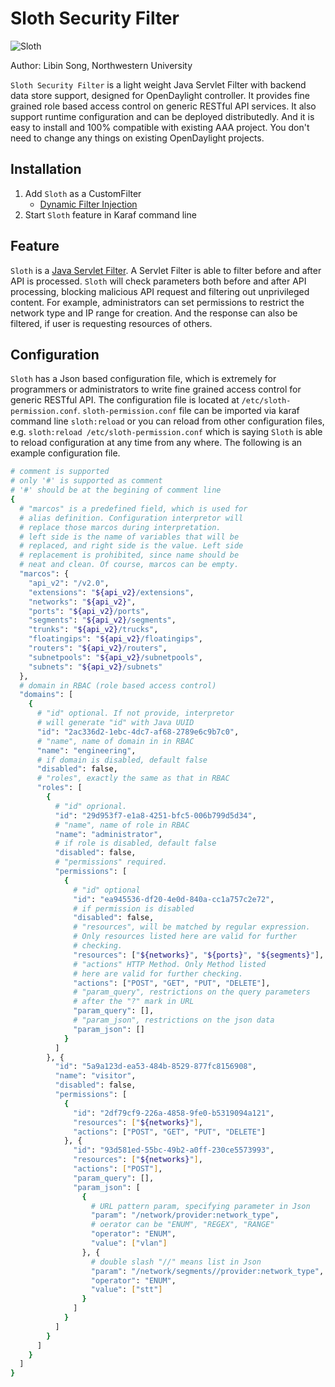 # Sloth Security Filter

![Sloth](http://kids.nationalgeographic.com/content/dam/kids/photos/animals/Mammals/Q-Z/sloth-beach-upside-down.jpg.adapt.945.1.jpg)

Author: Libin Song, Northwestern University

`Sloth Security Filter` is a light weight Java Servlet Filter with backend data store support, designed for OpenDaylight controller. It provides fine grained role based access control on generic RESTful API services. It also support runtime configuration and can be deployed distributedly. And it is easy to install and 100% compatible with existing AAA project. You don't need to change any things on existing OpenDaylight projects.

## Installation

1. Add `Sloth` as a CustomFilter
	* [Dynamic Filter Injection](https://wiki.opendaylight.org/view/AAA:DynamicFilterFramework)
2. Start `Sloth` feature in Karaf command line

## Feature

`Sloth` is a [Java Servlet Filter](https://docs.oracle.com/cd/B14099_19/web.1012/b14017/filters.htm). A Servlet Filter is able to filter before and after API is processed. `Sloth` will check parameters both before and after API processing, blocking malicious API request and filtering out unprivileged content. For example, administrators can set permissions to restrict the network type and IP range for creation. And the response can also be filtered, if user is requesting resources of others.


## Configuration

`Sloth` has a Json based configuration file, which is extremely for programmers or administrators to write fine grained access control for generic RESTful API. The configuration file is located at `/etc/sloth-permission.conf`. `sloth-permission.conf` file can be imported via karaf command line `sloth:reload` or you can reload from other configuration files, e.g. `sloth:reload /etc/sloth-permission.conf` which is saying `Sloth` is able to reload configuration at any time from any where. The following is an example configuration file.

```bash
# comment is supported
# only '#' is supported as comment
# '#' should be at the begining of comment line
{
  # "marcos" is a predefined field, which is used for
  # alias definition. Configuration interpretor will
  # replace those marcos during interpretation.
  # left side is the name of variables that will be
  # replaced, and right side is the value. Left side
  # replacement is prohibited, since name should be
  # neat and clean. Of course, marcos can be empty.
  "marcos": {
    "api_v2": "/v2.0",
    "extensions": "${api_v2}/extensions",
    "networks": "${api_v2}",
    "ports": "${api_v2}/ports",
    "segments": "${api_v2}/segments",
    "trunks": "${api_v2}/trucks",
    "floatingips": "${api_v2}/floatingips",
    "routers": "${api_v2}/routers",
    "subnetpools": "${api_v2}/subnetpools",
    "subnets": "${api_v2}/subnets"
  },
  # domain in RBAC (role based access control)
  "domains": [
    {
      # "id" optional. If not provide, interpretor
      # will generate "id" with Java UUID
      "id": "2ac336d2-1ebc-4dc7-af68-2789e6c9b7c0",
      # "name", name of domain in in RBAC
      "name": "engineering",
      # if domain is disabled, default false
      "disabled": false,
      # "roles", exactly the same as that in RBAC
      "roles": [
        {
          # "id" oprional.
          "id": "29d953f7-e1a8-4251-bfc5-006b799d5d34",
          # "name", name of role in RBAC
          "name": "administrator",
          # if role is disabled, default false
          "disabled": false,
          # "permissions" required.
          "permissions": [
            {
              # "id" optional
              "id": "ea945536-df20-4e0d-840a-cc1a757c2e72",
              # if permission is disabled
              "disabled": false,
              # "resources", will be matched by regular expression.
              # Only resources listed here are valid for further
              # checking.
              "resources": ["${networks}", "${ports}", "${segments}"],
              # "actions" HTTP Method. Only Method listed
              # here are valid for further checking.
              "actions": ["POST", "GET", "PUT", "DELETE"],
              # "param_query", restrictions on the query parameters
              # after the "?" mark in URL
              "param_query": [],
              # "param_json", restrictions on the json data
              "param_json": []
            }
          ]
        }, {
          "id": "5a9a123d-ea53-484b-8529-877fc8156908",
          "name": "visitor",
          "disabled": false,
          "permissions": [
            {
              "id": "2df79cf9-226a-4858-9fe0-b5319094a121",
              "resources": ["${networks}"],
              "actions": ["POST", "GET", "PUT", "DELETE"]
            }, {
              "id": "93d581ed-55bc-49b2-a0ff-230ce5573993",
              "resources": ["${networks}"],
              "actions": ["POST"],
              "param_query": [],
              "param_json": [
                {
                  # URL pattern param, specifying parameter in Json
                  "param": "/network/provider:network_type",
                  # oerator can be "ENUM", "REGEX", "RANGE"
                  "operator": "ENUM",
                  "value": ["vlan"]
                }, {
                  # double slash "//" means list in Json
                  "param": "/network/segments//provider:network_type",
                  "operator": "ENUM",
                  "value": ["stt"]
                }
              ]
            }
          ]
        }
      ]
    }
  ]
}
```